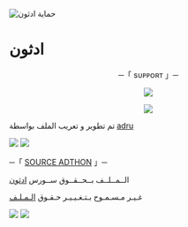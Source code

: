 
![حماية ادثون](https://telegra.ph//file/b447e773fef1a926b3014.jpg)
#  ادثون


<p align="center">
    ─「 sᴜᴩᴩᴏʀᴛ 」─
</p>

</h3>
<p align="center">
<a href="https://telegram.me/ADTHON"><img src="https://img.shields.io/badge/-Support%20Group-blue.svg?style=for-the-badge&logo=Telegram"></a>
</p>
<p align="center">
<a href="https://telegram.me/adthon_help"><img src="https://img.shields.io/badge/-Support%20Channel-blue.svg?style=for-the-badge&logo=Telegram"></a>
</p>

تم تطوير و تعريب الملف بواسطة [adru](https://t.me/B_IDU)

<img src="https://user-images.githubusercontent.com/73097560/115834477-dbab4500-a447-11eb-908a-139a6edaec5c.gif"> <img src="https://user-images.githubusercontent.com/73097560/115834477-dbab4500-a447-11eb-908a-139a6edaec5c.gif">




─「 [SOURCE ADTHON](https://t.me/ADTHON) 」─ 


  الــمــلــف بــحــقــوق ســورس [ادثون](https://t.me/ADTHON)

غـيـر مـسـمـوح بـتـغـيـيـر حـقـوق [الـمـلـف](https://t.me/ADTHON)


<img src="https://user-images.githubusercontent.com/73097560/115834477-dbab4500-a447-11eb-908a-139a6edaec5c.gif"> <img src="https://user-images.githubusercontent.com/73097560/115834477-dbab4500-a447-11eb-908a-139a6edaec5c.gif">

